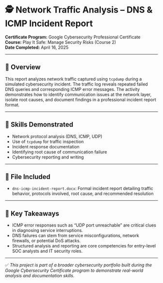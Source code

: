 # 🕵️ Network Traffic Analysis – DNS & ICMP Incident Report

**Certificate Program:** Google Cybersecurity Professional Certificate  
**Course:** Play It Safe: Manage Security Risks (Course 2)  
**Date Completed:** April 16, 2025

---

## 📘 Overview

This report analyzes network traffic captured using `tcpdump` during a simulated cybersecurity incident. The traffic log reveals repeated failed DNS queries and corresponding ICMP error messages. The activity demonstrates how to identify communication issues at the network layer, isolate root causes, and document findings in a professional incident report format.

---

## 🔧 Skills Demonstrated

- Network protocol analysis (DNS, ICMP, UDP)
- Use of `tcpdump` for traffic inspection
- Incident response documentation
- Identifying root cause of communication failure
- Cybersecurity reporting and writing

---

## 📂 File Included

- `dns-icmp-incident-report.docx`: Formal incident report detailing traffic behavior, protocols involved, root cause, and recommended resolution

---

## 🧠 Key Takeaways

- ICMP error responses such as “UDP port unreachable” are critical clues in diagnosing service interruptions.
- DNS failures can stem from service misconfigurations, network firewalls, or potential DoS attacks.
- Structured analysis and reporting are core competencies for entry-level SOC analysts and IT security roles.

---

✅ *This project is part of a broader cybersecurity portfolio built during the Google Cybersecurity Certificate program to demonstrate real-world analysis and documentation skills.*
